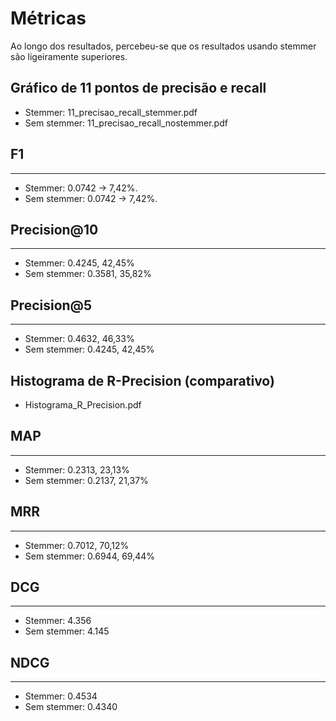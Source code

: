 # Métricas
Ao longo dos resultados, percebeu-se que os resultados usando stemmer são ligeiramente superiores.

## Gráfico de 11 pontos de precisão e recall
- Stemmer: 11_precisao_recall_stemmer.pdf
- Sem stemmer: 11_precisao_recall_nostemmer.pdf
## F1
<hr/>

- Stemmer: 0.0742 -> 7,42%.
- Sem stemmer: 0.0742 -> 7,42%.

## Precision@10
<hr/>

- Stemmer: 0.4245, 42,45%
- Sem stemmer: 0.3581, 35,82%

## Precision@5
<hr/>

- Stemmer: 0.4632, 46,33%
- Sem stemmer: 0.4245, 42,45%

## Histograma de R-Precision (comparativo)
- Histograma_R_Precision.pdf

## MAP
<hr/>

- Stemmer: 0.2313, 23,13% 
- Sem stemmer: 0.2137, 21,37%

## MRR
<hr/>

- Stemmer: 0.7012, 70,12%
- Sem stemmer: 0.6944, 69,44%

## DCG
<hr/>

- Stemmer: 4.356
- Sem stemmer: 4.145

## NDCG
<hr/>

- Stemmer: 0.4534
- Sem stemmer: 0.4340